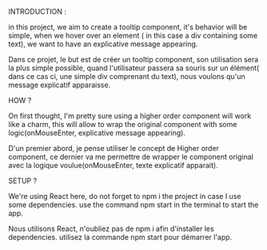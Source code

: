 INTRODUCTION :

in this project, we aim to create a tooltip component, it's behavior will be simple, when we hover over an element ( in this case a div containing some text), we want to have an explicative message appearing.

Dans ce projet, le but est de créer un tooltip component, son utilisation sera la plus simple possible, quand l'utilisateur passera sa souris sur un élément( dans ce cas ci, une simple div comprenant du text), nous voulons qu'un message explicatif apparaisse.

HOW ?

On first thought, I'm pretty sure using a higher order component will work like a charm, this will allow to wrap the original component with some logic(onMouseEnter, explicative message appearing).

D'un premier abord, je pense utiliser le concept de Higher order component, ce dernier va me permettre de wrapper le component original avec la logique voulue(onMouseEnter, texte explicatif apparait).


SETUP ?

We're using React here, do not forget to npm i the project in case I use some dependencies.
use the command npm start in the terminal to start the app.

Nous utilisons React, n'oubliez pas de npm i afin d'installer les dependencies.
utilisez la commande npm start pour démarrer l'app.



